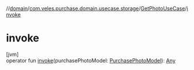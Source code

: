 //[domain](../../../index.md)/[com.veles.purchase.domain.usecase.storage](../index.md)/[GetPhotoUseCase](index.md)/[invoke](invoke.md)

# invoke

[jvm]\
operator fun [invoke](invoke.md)(purchasePhotoModel: [PurchasePhotoModel](../../com.veles.purchase.domain.model.purchase/-purchase-photo-model/index.md)): [Any](https://kotlinlang.org/api/latest/jvm/stdlib/kotlin/-any/index.html)
